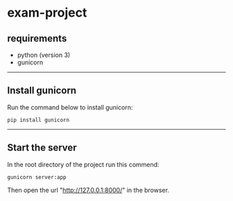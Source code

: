 # exam-project
## requirements
* python (version 3)
* gunicorn

---------
## Install gunicorn
Run the command below to install gunicorn:
```
pip install gunicorn
```

-------
## Start the server
In the root directory of the project run this commend:
```
gunicorn server:app
```
Then open the url "http://127.0.0.1:8000/" in the browser.

